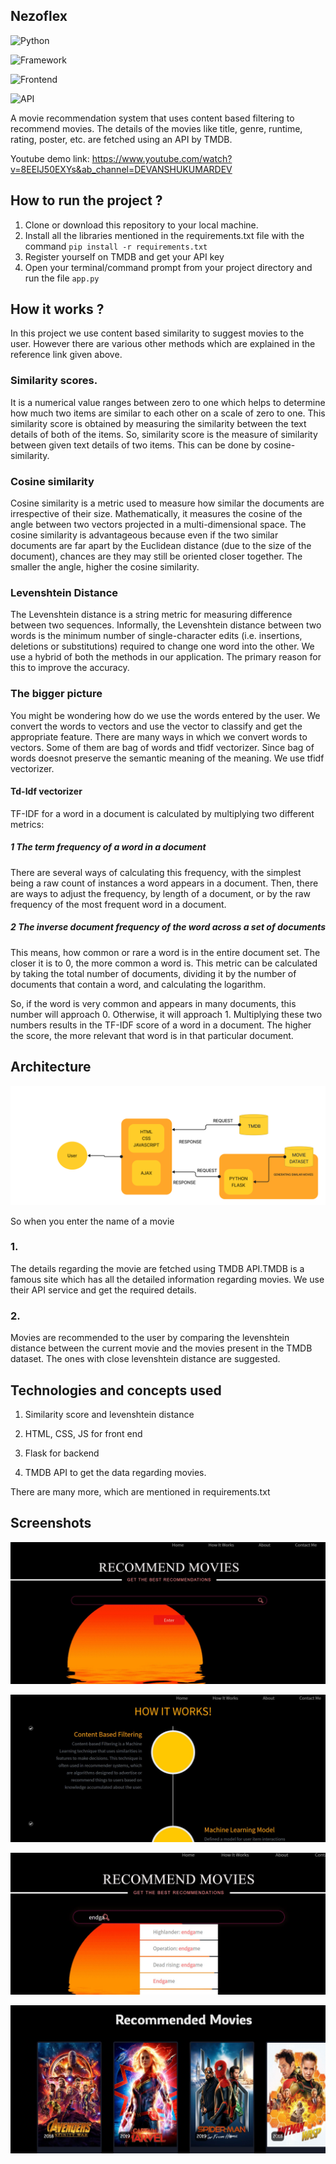 
## Nezoflex

![Python](https://img.shields.io/badge/Python-3.8-blueviolet)

![Framework](https://img.shields.io/badge/Framework-Flask-red)

![Frontend](https://img.shields.io/badge/Frontend-HTML/CSS/JS-green)

![API](https://img.shields.io/badge/API-TMDB-fcba03)

A movie recommendation system that uses content based filtering to recommend movies.
The details of the movies like title, genre, runtime, rating, poster, etc. are fetched using an API by TMDB.

Youtube demo link: https://www.youtube.com/watch?v=8EEIJ50EXYs&ab_channel=DEVANSHUKUMARDEV

## How to run the project ?

1. Clone or download this repository to your local machine.
2. Install all the libraries mentioned in the requirements.txt file with the command `pip install -r requirements.txt`
3. Register yourself on TMDB and get your API key
4. Open your terminal/command prompt from your project directory and run the file `app.py` 

## How it works ?
In this project we use content based similarity to suggest movies to the user. However there are various other methods which are explained in the reference link given above.

### Similarity scores.

It is a numerical value ranges between zero to one which helps to determine how much two items are similar to each other on a scale of zero to one. This similarity score is obtained by measuring the similarity between the text details of both of the items. So, similarity score is the measure of similarity between given text details of two items. This can be done by cosine-similarity.

### Cosine similarity

Cosine similarity is a metric used to measure how similar the documents are irrespective of their size. Mathematically, it measures the cosine of the angle between two vectors projected in a multi-dimensional space. The cosine similarity is advantageous because even if the two similar documents are far apart by the Euclidean distance (due to the size of the document), chances are they may still be oriented closer together. The smaller the angle, higher the cosine similarity.

### Levenshtein Distance

The Levenshtein distance is a string metric for measuring difference between two sequences. Informally, the Levenshtein distance between two words is the minimum number of single-character edits (i.e. insertions, deletions or substitutions) required to change one word into the other.
We use a hybrid of both the methods in our application. The primary reason for this to improve the accuracy.

### The bigger picture

You might be wondering how do we use the words entered by the user. We convert the words to vectors and use the vector to classify and get the appropriate feature.
There are many ways in which we convert words to vectors. Some of them are bag of words and tfidf vectorizer. Since bag of words doesnot preserve the semantic meaning of the meaning. We use tfidf vectorizer.

#### Td-Idf vectorizer

TF-IDF for a word in a document is calculated by multiplying two different metrics:

##### 1 The term frequency of a word in a document
There are several ways of calculating this frequency, with the simplest being a raw count of instances a word appears in a document. Then, there are ways to adjust the frequency, by length of a document, or by the raw frequency of the most frequent word in a document.

##### 2 The inverse document frequency of the word across a set of documents
This means, how common or rare a word is in the entire document set. The closer it is to 0, the more common a word is. This metric can be calculated by taking the total number of documents, dividing it by the number of documents that contain a word, and calculating the logarithm.

So, if the word is very common and appears in many documents, this number will approach 0. Otherwise, it will approach 1.
Multiplying these two numbers results in the TF-IDF score of a word in a document. The higher the score, the more relevant that word is in that particular document.

## Architecture

![flow_diagram](https://github.com/DevanshuKumarDev/NezoFlex/blob/main/flow.png)

So when you enter the name of a movie
### 1. 
The details regarding the movie are fetched using TMDB API.TMDB is a famous site which has all the detailed information regarding movies. We use their API service and get the required details.

### 2.
Movies are recommended to the user by comparing the levenshtein distance between the current movie and the movies present in the TMDB dataset. The ones with close levenshtein distance are suggested.

## Technologies and concepts used

1. Similarity score and levenshtein distance

2. HTML, CSS, JS for front end 

3. Flask for backend

4. TMDB API to get the data regarding movies.

There are many more, which are mentioned in requirements.txt

## Screenshots
![Alt Text](https://github.com/DevanshuKumarDev/NezoFlex/blob/main/static/screenshots/11.JPG)

![Alt Text](https://github.com/DevanshuKumarDev/NezoFlex/blob/main/static/screenshots/12.JPG)

![Alt Text](https://github.com/DevanshuKumarDev/NezoFlex/blob/main/static/screenshots/13.JPG)

![Alt Text](https://github.com/DevanshuKumarDev/NezoFlex/blob/main/static/screenshots/14.JPG)


